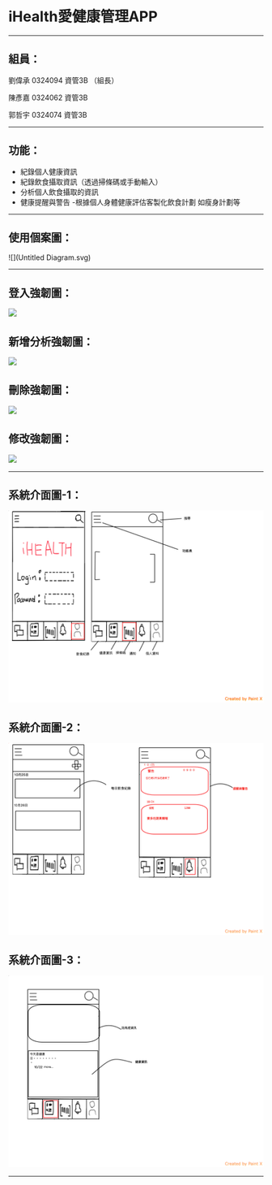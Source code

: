 
# iHealth愛健康管理APP 



---


## 組員：

劉偉承 0324094 資管3B （組長）

陳彥嘉 0324062 資管3B

郭哲宇 0324074 資管3B



---




## 功能：


- 紀錄個人健康資訊
- 紀錄飲食攝取資訊（透過掃條碼或手動輸入）
- 分析個人飲食攝取的資訊
- 健康提醒與警告
-根據個人身體健康評估客製化飲食計劃 如瘦身計劃等



---



## 使用個案圖：

![](Untitled Diagram.svg)

---     
## 登入強韌圖：
![](login.png)
## 新增分析強韌圖：

![](insert.png)
## 刪除強韌圖：
![](delete.png)
## 修改強韌圖：
![](edit.png)


---

## 系統介面圖-1：


![系統示意圖](/p1.png)
## 系統介面圖-2：
![系統示意圖](/p2.png)
## 系統介面圖-3：
![系統示意圖](/p3.png)

---